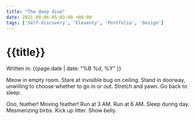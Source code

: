 ```yaml
---
title: "The deep dive"
date: 2021-09-06 05:03:00 +00:00
tags: ['Self-discovery', 'Eleventy', 'Portfolio', 'Design']
---
```

<h1 class="page__title">{{title}}</h1>
Written in: {{page.date | date: "%B %d, %Y" }}

Meow in empty room. Stare at invisible bug on ceiling. Stand
in doorway, unwilling to choose whether to go in or out.
Stretch and yawn. Go back to sleep.

Ooo, feather! Moving feather! Run at 3 AM. Run at 6 AM.
Sleep during day. Mesmerizing birbs. Kick up litter.
Show belly.